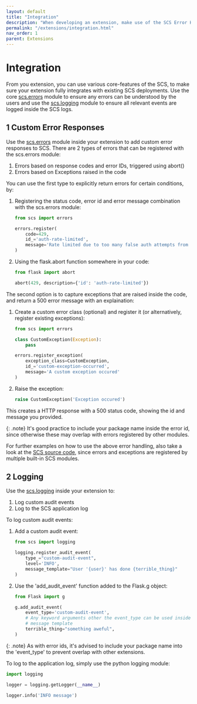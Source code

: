 ```yaml
---
layout: default
title: "Integration"
description: "When developing an extension, make use of the SCS Error Handling and logging facilities"
permalink: "/extensions/integration.html"
nav_order: 1
parent: Extensions
---
```

# Integration
From you extension, you can use various core-features of the SCS, to make sure
your extension fully integrates with existing SCS deployments. Use the
core [scs.errors](https://github.com/Tom-Brouwer/simple-configuration-server/blob/master/scs/errors.py)
module to ensure any errors can be understood by the users and use the
[scs.logging](https://github.com/Tom-Brouwer/simple-configuration-server/blob/master/scs/logging.py)
module to ensure all relevant events are logged inside the SCS logs.

## 1 Custom Error Responses
Use the [scs.errors](https://github.com/Tom-Brouwer/simple-configuration-server/blob/master/scs/errors.py)
module inside your extension to add
custom error responses to SCS. There are 2 types of errors that can be
registered with the scs.errors module:
1. Errors based on response codes and error IDs, triggered using abort()
2. Errors based on Exceptions raised in the code

You can use the first type to explicitly return errors for certain conditions,
by:
1. Registering the status code, error id and error message combination
   with the scs.errors module:
    
   ```python
   from scs import errors

   errors.register(
       code=429,
       id_='auth-rate-limited',
       message='Rate limited due to too many false auth attempts from this ip',
   )
   ```

2. Using the flask.abort function somewhere in your code:
   
   ```python
   from flask import abort

   abort(429, description={'id': 'auth-rate-limited'})
   ```

The second option is to capture exceptions that are raised inside the code, and
return a 500 error message with an explaination:
1. Create a custom error class (optional) and register it (or alternatively,
   register existing exceptions):
    
   ```python
   from scs import errors

   class CustomException(Exception):
       pass

   errors.register_exception(
       exception_class=CustomException,
       id_='custom-exception-occurred',
       message='A custom exception occured'
   )
   ```

2. Raise the exception:

   ```python
   raise CustomException('Exception occured')
   ```

This creates a HTTP response with a 500 status code, showing the id and
message you provided.

{: .note}
It's good practice to include your package name inside the error id,
since otherwise these may overlap with errors registered by other modules.

For further examples on how to use the above error handling, also take a look
at the [SCS source code](https://github.com/Tom-Brouwer/simple-configuration-server/tree/master/scs),
since errors and exceptions are registered by multiple built-in SCS modules.

## 2 Logging
Use the [scs.logging](https://github.com/Tom-Brouwer/simple-configuration-server/blob/master/scs/logging.py) inside your extension to:
1. Log custom audit events
2. Log to the SCS application log

To log custom audit events:
1. Add a custom audit event:

   ```python
   from scs import logging

   logging.register_audit_event(
       type_="custom-audit-event",
       level='INFO',
       message_template="User '{user}' has done {terrible_thing}"
   )
   ```

2. Use the 'add_audit_event' function added to the Flask.g object:

   ```python
   from Flask import g

   g.add_audit_event(
       event_type='custom-audit-event',
       # Any keyword arguments other the event_type can be used inside the
       # message template
       terrible_thing="something aweful",
   )
   ```

{: .note}
As with error ids, it's advised to include your package name into
the 'event_type' to prevent overlap with other extensions.

To log to the application log, simply use the python logging module:

```python
import logging

logger = logging.getLogger(__name__)

logger.info('INFO message')
```

